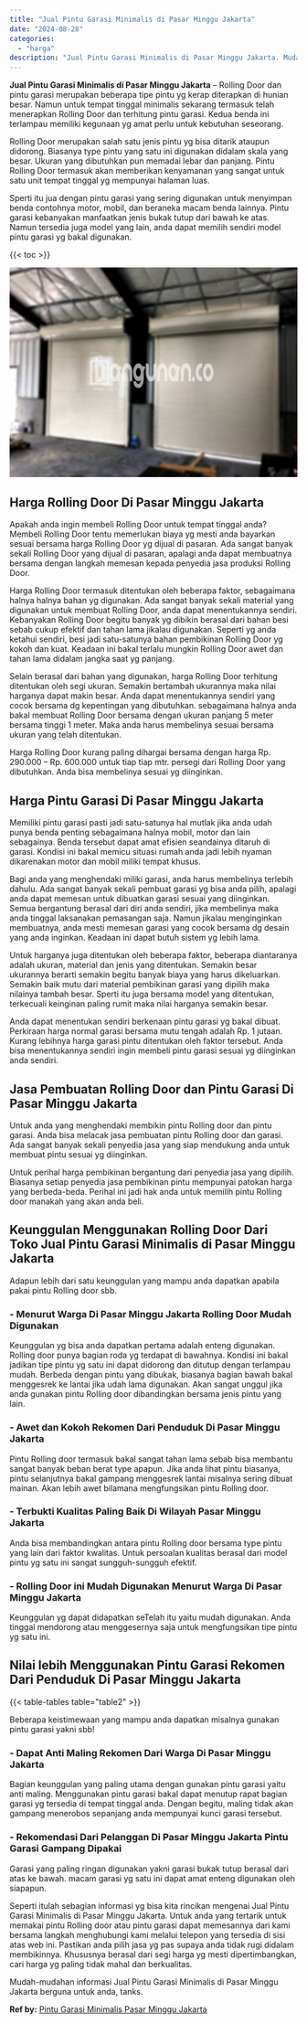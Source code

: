 ```yaml
---
title: "Jual Pintu Garasi Minimalis di Pasar Minggu Jakarta"
date: "2024-08-28"
categories: 
  - "harga"
description: "Jual Pintu Garasi Minimalis di Pasar Minggu Jakarta. Mudah-mudahan informasi Jual Pintu Garasi Minimalis di Pasar Minggu Jakarta berguna untuk anda, tanks...."
---
```


**Jual Pintu Garasi Minimalis di Pasar Minggu Jakarta** – Rolling Door dan pintu garasi merupakan beberapa tipe pintu yg kerap diterapkan di hunian besar. Namun untuk tempat tinggal minimalis sekarang termasuk telah menerapkan Rolling Door dan terhitung pintu garasi. Kedua benda ini terlampau memiliki kegunaan yg amat perlu untuk kebutuhan seseorang.

Rolling Door merupakan salah satu jenis pintu yg bisa ditarik ataupun didorong. Biasanya type pintu yang satu ini digunakan didalam skala yang besar. Ukuran yang dibutuhkan pun memadai lebar dan panjang. Pintu Rolling Door termasuk akan memberikan kenyamanan yang sangat untuk satu unit tempat tinggal yg mempunyai halaman luas.

Sperti itu jua dengan pintu garasi yang sering digunakan untuk menyimpan benda contohnya motor, mobil, dan beraneka macam benda lainnya. Pintu garasi kebanyakan manfaatkan jenis bukak tutup dari bawah ke atas. Namun tersedia juga model yang lain, anda dapat memilih sendiri model pintu garasi yg bakal digunakan.

{{< toc >}}

![Jual Pintu Garasi Minimalis di Pasar Minggu Jakarta](/images/pintu-garasi-58.png)

## Harga Rolling Door Di Pasar Minggu Jakarta

Apakah anda ingin membeli Rolling Door untuk tempat tinggal anda? Membeli Rolling Door tentu memerlukan biaya yg mesti anda bayarkan sesuai bersama harga Rolling Door yg dijual di pasaran. Ada sangat banyak sekali Rolling Door yang dijual di pasaran, apalagi anda dapat membuatnya bersama dengan langkah memesan kepada penyedia jasa produksi Rolling Door.

Harga Rolling Door termasuk ditentukan oleh beberapa faktor, sebagaimana halnya halnya bahan yg digunakan. Ada sangat banyak sekali material yang digunakan untuk membuat Rolling Door, anda dapat menentukannya sendiri. Kebanyakan Rolling Door begitu banyak yg dibikin berasal dari bahan besi sebab cukup efektif dan tahan lama jikalau digunakan. Seperti yg anda ketahui sendiri, besi jadi satu-satunya bahan pembikinan Rolling Door yg kokoh dan kuat. Keadaan ini bakal terlalu mungkin Rolling Door awet dan tahan lama didalam jangka saat yg panjang.

Selain berasal dari bahan yang digunakan, harga Rolling Door terhitung ditentukan oleh segi ukuran. Semakin bertambah ukurannya maka nilai harganya dapat makin besar. Anda dapat menentukannya sendiri yang cocok bersama dg kepentingan yang dibutuhkan. sebagaimana halnya anda bakal membuat Rolling Door bersama dengan ukuran panjang 5 meter bersama tinggi 1 meter. Maka anda harus membelinya sesuai bersama ukuran yang telah ditentukan.

Harga Rolling Door kurang paling dihargai bersama dengan harga Rp. 290.000 – Rp. 600.000 untuk tiap tiap mtr. persegi dari Rolling Door yang dibutuhkan. Anda bisa membelinya sesuai yg diinginkan.

## Harga Pintu Garasi Di Pasar Minggu Jakarta

Memiliki pintu garasi pasti jadi satu-satunya hal mutlak jika anda udah punya benda penting sebagaimana halnya mobil, motor dan lain sebagainya. Benda tersebut dapat amat efisien seandainya ditaruh di garasi. Kondisi ini bakal memicu situasi rumah anda jadi lebih nyaman dikarenakan motor dan mobil miliki tempat khusus.

Bagi anda yang menghendaki miliki garasi, anda harus membelinya terlebih dahulu. Ada sangat banyak sekali pembuat garasi yg bisa anda pilih, apalagi anda dapat memesan untuk dibuatkan garasi sesuai yang diinginkan. Semua bergantung berasal dari diri anda sendiri, jika membelinya maka anda tinggal laksanakan pemasangan saja. Namun jikalau menginginkan membuatnya, anda mesti memesan garasi yang cocok bersama dg desain yang anda inginkan. Keadaan ini dapat butuh sistem yg lebih lama.

Untuk harganya juga ditentukan oleh beberapa faktor, beberapa diantaranya adalah ukuran, material dan jenis yang ditentukan. Semakin besar ukurannya berarti semakin begitu banyak biaya yang harus dikeluarkan. Semakin baik mutu dari material pembikinan garasi yang dipilih maka nilainya tambah besar. Sperti itu juga bersama model yang ditentukan, terkecuali keinginan paling rumit maka nilai harganya semakin besar.

Anda dapat menentukan sendiri berkenaan pintu garasi yg bakal dibuat. Perkiraan harga normal garasi bersama mutu tengah adalah Rp. 1 jutaan. Kurang lebihnya harga garasi pintu ditentukan oleh faktor tersebut. Anda bisa menentukannya sendiri ingin membeli pintu garasi sesuai yg diinginkan anda sendiri.

## Jasa Pembuatan Rolling Door dan Pintu Garasi Di Pasar Minggu Jakarta

Untuk anda yang menghendaki membikin pintu Rolling door dan pintu garasi. Anda bisa melacak jasa pembuatan pintu Rolling door dan garasi. Ada sangat banyak sekali penyedia jasa yang siap mendukung anda untuk membuat pintu sesuai yg diinginkan.

Untuk perihal harga pembikinan bergantung dari penyedia jasa yang dipilih. Biasanya setiap penyedia jasa pembikinan pintu mempunyai patokan harga yang berbeda-beda. Perihal ini jadi hak anda untuk memilih pintu Rolling door manakah yang akan anda beli.

## Keunggulan Menggunakan Rolling Door Dari Toko Jual Pintu Garasi Minimalis di Pasar Minggu Jakarta

Adapun lebih dari satu keunggulan yang mampu anda dapatkan apabila pakai pintu Rolling door sbb.

### \- Menurut Warga Di Pasar Minggu Jakarta Rolling Door Mudah Digunakan

Keunggulan yg bisa anda dapatkan pertama adalah enteng digunakan. Rolling door punya bagian roda yg terdapat di bawahnya. Kondisi ini bakal jadikan tipe pintu yg satu ini dapat didorong dan ditutup dengan terlampau mudah. Berbeda dengan pintu yang dibukak, biasanya bagian bawah bakal menggesrek ke lantai jika udah lama digunakan. Akan sangat unggul jika anda gunakan pintu Rolling door dibandingkan bersama jenis pintu yang lain.

### \- Awet dan Kokoh Rekomen Dari Penduduk Di Pasar Minggu Jakarta

Pintu Rolling door termasuk bakal sangat tahan lama sebab bisa membantu sangat banyak beban berat type apapun. Jika anda lihat pintu biasanya, pintu selanjutnya bakal gampang menggesrek lantai misalnya sering dibuat mainan. Akan lebih awet bilamana mengfungsikan pintu Rolling door.

### \- Terbukti Kualitas Paling Baik Di Wilayah Pasar Minggu Jakarta

Anda bisa membandingkan antara pintu Rolling door bersama type pintu yang lain dari faktor kwalitas. Untuk persoalan kualitas berasal dari model pintu yg satu ini sangat sungguh-sungguh efektif.

### \- Rolling Door ini Mudah Digunakan Menurut Warga Di Pasar Minggu Jakarta

Keunggulan yg dapat didapatkan seTelah itu yaitu mudah digunakan. Anda tinggal mendorong atau menggesernya saja untuk mengfungsikan tipe pintu yg satu ini.

## Nilai lebih Menggunakan Pintu Garasi Rekomen Dari Penduduk Di Pasar Minggu Jakarta

{{< table-tables table="table2" >}}

Beberapa keistimewaan yang mampu anda dapatkan misalnya gunakan pintu garasi yakni sbb!

### \- Dapat Anti Maling Rekomen Dari Warga Di Pasar Minggu Jakarta

Bagian keunggulan yang paling utama dengan gunakan pintu garasi yaitu anti maling. Menggunakan pintu garasi bakal dapat menutup rapat bagian garasi yg tersedia di tempat tinggal anda. Dengan begitu, maling tidak akan gampang menerobos sepanjang anda mempunyai kunci garasi tersebut.

### \- Rekomendasi Dari Pelanggan Di Pasar Minggu Jakarta Pintu Garasi Gampang Dipakai

Garasi yang paling ringan digunakan yakni garasi bukak tutup berasal dari atas ke bawah. macam garasi yg satu ini dapat amat enteng digunakan oleh siapapun.

Seperti itulah sebagian informasi yg bisa kita rincikan mengenai Jual Pintu Garasi Minimalis di Pasar Minggu Jakarta. Untuk anda yang tertarik untuk memakai pintu Rolling door atau pintu garasi dapat memesannya dari kami bersama langkah menghubungi kami melalui telepon yang tersedia di sisi atas web ini. Pastikan anda pilih jasa yg pas supaya anda tidak rugi didalam membikinnya. Khususnya berasal dari segi harga yg mesti dipertimbangkan, cari harga yg paling tidak mahal dan berkualitas.

Mudah-mudahan informasi Jual Pintu Garasi Minimalis di Pasar Minggu Jakarta berguna untuk anda, tanks.

**Ref by:** [Pintu Garasi Minimalis Pasar Minggu Jakarta](https://id.wikipedia.org/wiki/Pintu)
